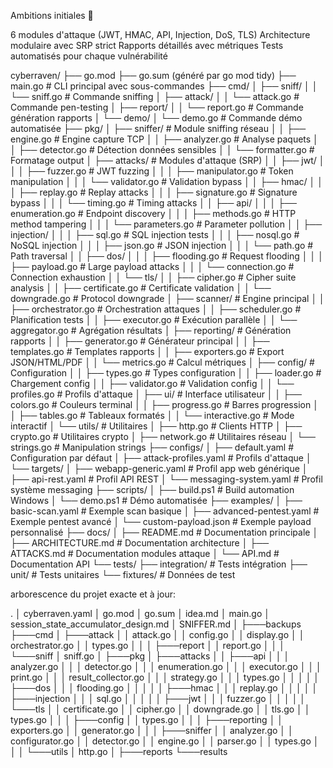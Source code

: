 Ambitions initiales 🎯

6 modules d'attaque (JWT, HMAC, API, Injection, DoS, TLS)
Architecture modulaire avec SRP strict
Rapports détaillés avec métriques
Tests automatisés pour chaque vulnérabilité

cyberraven/
├── go.mod
├── go.sum                              (généré par go mod tidy)
├── main.go                             # CLI principal avec sous-commandes
├── cmd/
│   ├── sniff/
│   │   └── sniff.go                    # Commande sniffing
│   ├── attack/
│   │   └── attack.go                   # Commande pen-testing
│   ├── report/
│   │   └── report.go                   # Commande génération rapports
│   └── demo/
│       └── demo.go                     # Commande démo automatisée
├── pkg/
│   ├── sniffer/                        # Module sniffing réseau
│   │   ├── engine.go                   # Engine capture TCP
│   │   ├── analyzer.go                 # Analyse paquets
│   │   ├── detector.go                 # Détection données sensibles
│   │   └── formatter.go                # Formatage output
│   ├── attacks/                        # Modules d'attaque (SRP)
│   │   ├── jwt/
│   │   │   ├── fuzzer.go               # JWT fuzzing
│   │   │   ├── manipulator.go          # Token manipulation
│   │   │   └── validator.go            # Validation bypass
│   │   ├── hmac/
│   │   │   ├── replay.go               # Replay attacks
│   │   │   ├── signature.go            # Signature bypass
│   │   │   └── timing.go               # Timing attacks
│   │   ├── api/
│   │   │   ├── enumeration.go          # Endpoint discovery
│   │   │   ├── methods.go              # HTTP method tampering
│   │   │   └── parameters.go           # Parameter pollution
│   │   ├── injection/
│   │   │   ├── sql.go                  # SQL injection tests
│   │   │   ├── nosql.go                # NoSQL injection
│   │   │   ├── json.go                 # JSON injection
│   │   │   └── path.go                 # Path traversal
│   │   ├── dos/
│   │   │   ├── flooding.go             # Request flooding
│   │   │   ├── payload.go              # Large payload attacks
│   │   │   └── connection.go           # Connection exhaustion
│   │   └── tls/
│   │       ├── cipher.go               # Cipher suite analysis
│   │       ├── certificate.go          # Certificate validation
│   │       └── downgrade.go            # Protocol downgrade
│   ├── scanner/                        # Engine principal
│   │   ├── orchestrator.go             # Orchestration attaques
│   │   ├── scheduler.go                # Planification tests
│   │   ├── executor.go                 # Exécution parallèle
│   │   └── aggregator.go               # Agrégation résultats
│   ├── reporting/                      # Génération rapports
│   │   ├── generator.go                # Générateur principal
│   │   ├── templates.go                # Templates rapports
│   │   ├── exporters.go                # Export JSON/HTML/PDF
│   │   └── metrics.go                  # Calcul métriques
│   ├── config/                         # Configuration
│   │   ├── types.go                    # Types configuration
│   │   ├── loader.go                   # Chargement config
│   │   ├── validator.go                # Validation config
│   │   └── profiles.go                 # Profils d'attaque
│   ├── ui/                             # Interface utilisateur
│   │   ├── colors.go                   # Couleurs terminal
│   │   ├── progress.go                 # Barres progression
│   │   ├── tables.go                   # Tableaux formatés
│   │   └── interactive.go              # Mode interactif
│   └── utils/                          # Utilitaires
│       ├── http.go                     # Clients HTTP
│       ├── crypto.go                   # Utilitaires crypto
│       ├── network.go                  # Utilitaires réseau
│       └── strings.go                  # Manipulation strings
├── configs/
│   ├── default.yaml                    # Configuration par défaut
│   ├── attack-profiles.yaml            # Profils d'attaque
│   └── targets/
│       ├── webapp-generic.yaml         # Profil app web générique
│       ├── api-rest.yaml               # Profil API REST
│       └── messaging-system.yaml       # Profil système messaging
├── scripts/
│   ├── build.ps1                       # Build automation Windows
│   └── demo.ps1                        # Démo automatisée
├── examples/
│   ├── basic-scan.yaml                 # Exemple scan basique
│   ├── advanced-pentest.yaml           # Exemple pentest avancé
│   └── custom-payload.json             # Exemple payload personnalisé
├── docs/
│   ├── README.md                       # Documentation principale
│   ├── ARCHITECTURE.md                 # Documentation architecture
│   ├── ATTACKS.md                      # Documentation modules attaque
│   └── API.md                          # Documentation API
└── tests/
    ├── integration/                    # Tests intégration
    ├── unit/                           # Tests unitaires
    └── fixtures/                       # Données de test

arborescence du projet exacte et à jour:

.
│   cyberraven.yaml
│   go.mod
│   go.sum
│   idea.md
│   main.go
│   session_state_accumulator_design.md
│   SNIFFER.md
│
├───backups
├───cmd
│   ├───attack
│   │       attack.go
│   │       config.go
│   │       display.go
│   │       orchestrator.go
│   │       types.go
│   │
│   ├───report
│   │       report.go
│   │
│   └───sniff
│           sniff.go
│
├───pkg
│   ├───attacks
│   │   ├───api
│   │   │       analyzer.go
│   │   │       detector.go
│   │   │       enumeration.go
│   │   │       executor.go
│   │   │       print.go
│   │   │       result_collector.go
│   │   │       strategy.go
│   │   │       types.go
│   │   │
│   │   ├───dos
│   │   │       flooding.go
│   │   │
│   │   ├───hmac
│   │   │       replay.go
│   │   │
│   │   ├───injection
│   │   │       sql.go
│   │   │
│   │   ├───jwt
│   │   │       fuzzer.go
│   │   │
│   │   └───tls
│   │           certificate.go
│   │           cipher.go
│   │           downgrade.go
│   │           tls.go
│   │           types.go
│   │
│   ├───config
│   │       types.go
│   │
│   ├───reporting
│   │       exporters.go
│   │       generator.go
│   │
│   ├───sniffer
│   │       analyzer.go
│   │       configurator.go
│   │       detector.go
│   │       engine.go
│   │       parser.go
│   │       types.go
│   │
│   └───utils
│           http.go
│
├───reports
└───results

